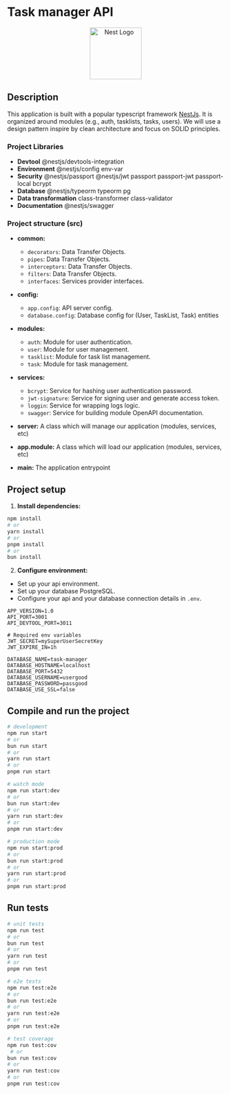 # Task manager API

<p align="center">
  <a href="http://nestjs.com/" target="blank"><img src="https://nestjs.com/img/logo-small.svg" width="120" alt="Nest Logo" /></a>
</p>

## Description

This application is built with a popular typescript framework [NestJs](https://nestjs.com). It is organized around modules (e.g., auth, tasklists, tasks, users). We will use a design pattern inspire by clean architecture and focus on SOLID principles.

### Project Libraries

* **Devtool** @nestjs/devtools-integration
* **Environment** @nestjs/config env-var
* **Security** @nestjs/passport @nestjs/jwt passport passport-jwt passport-local bcrypt
* **Database** @nestjs/typeorm typeorm pg
* **Data transformation** class-transformer class-validator
* **Documentation** @nestjs/swagger

### Project structure (src)

* **common:**
  * `decorators`: Data Transfer Objects.
  * `pipes`: Data Transfer Objects.
  * `interceptors`: Data Transfer Objects.
  * `filters`: Data Transfer Objects.
  * `interfaces`: Services provider interfaces.

* **config:**
  * `app.config`: API server config.
  * `database.config`: Database config for (User, TaskList, Task) entities

* **modules:**
  * `auth`: Module for user authentication.
  * `user`: Module for user management.
  * `tasklist`: Module for task list management.
  * `task`: Module for task management.

* **services:**
  * `bcrypt`: Service for hashing user authentication password.
  * `jwt-signature`: Service for signing user and generate access token.
  * `loggin`: Service for wrapping logs logic.
  * `swagger`: Service for building module OpenAPI documentation.

* **server:** A class which will manage our application (modules, services, etc)

* **app.module:** A class which will load our application (modules, services, etc)

* **main:** The application entrypoint

## Project setup

1. **Install dependencies:**

```bash
npm install
# or
yarn install
# or
pnpm install
# or
bun install
```

2. **Configure environment:**

* Set up your api environment.
* Set up your database PostgreSQL.
* Configure your api and your database connection details in  `.env`.

```env
APP_VERSION=1.0
API_PORT=3001
API_DEVTOOL_PORT=3011

# Required env variables
JWT_SECRET=mySuperUserSecretKey
JWT_EXPIRE_IN=1h

DATABASE_NAME=task-manager
DATABASE_HOSTNAME=localhost
DATABASE_PORT=5432
DATABASE_USERNAME=usergood
DATABASE_PASSWORD=passgood
DATABASE_USE_SSL=false
```

## Compile and run the project

```bash
# development
npm run start
# or
bun run start
# or
yarn run start
# or
pnpm run start

# watch mode
npm run start:dev
# or
bun run start:dev
# or
yarn run start:dev
# or
pnpm run start:dev

# production mode
npm run start:prod
# or
bun run start:prod
# or
yarn run start:prod
# or
pnpm run start:prod
```

## Run tests

```bash
# unit tests
npm run test
# or
bun run test
# or
yarn run test
# or
pnpm run test

# e2e tests
npm run test:e2e
# or
bun run test:e2e
# or
yarn run test:e2e
# or
pnpm run test:e2e

# test coverage
npm run test:cov
 # or
bun run test:cov
# or
yarn run test:cov
# or
pnpm run test:cov
```
